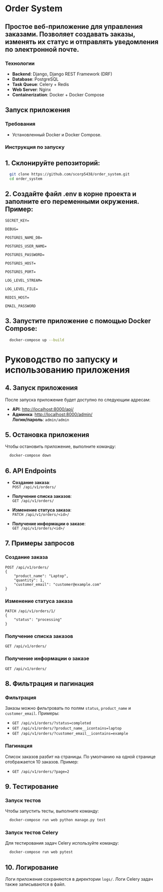 # Order System

## Простое веб-приложение для управления заказами. Позволяет создавать заказы, изменять их статус и отправлять уведомления по электронной почте.

### Технологии

- **Backend**: Django, Django REST Framework (DRF)
- **Database**: PostgreSQL
- **Task Queue**: Celery + Redis
- **Web Server**: Nginx
- **Containerization**: Docker + Docker Compose

## Запуск приложения

### Требования

- Установленный Docker и Docker Compose.

### Инструкция по запуску

## 1. Склонируйте репозиторий:

```bash
  git clone https://github.com/scorp5438/order_system.git
  cd order_system
``` 

## 2. Создайте файл .env в корне проекта и заполните его переменными окружения. Пример:

    SECRET_KEY=
 
    DEBUG=

    POSTGRES_NAME_DB=
    
    POSTGRES_USER_NAME=
    
    POSTGRES_PASSWORD=
    
    POSTGRES_HOST=
    
    POSTGRES_PORT=
    
    LOG_LEVEL_STREAM=
    
    LOG_LEVEL_FILE=
    
    REDIS_HOST=
    
    EMAIL_PASSWORD

## 3. Запустите приложение с помощью Docker Compose:

```bash
  docker-compose up --build
```

# Руководство по запуску и использованию приложения

## 4. Запуск приложения

После запуска приложение будет доступно по следующим адресам:

- **API**: [http://localhost:8000/api/](http://localhost:8000/api/)
- **Админка**: [http://localhost:8000/admin/](http://localhost:8000/admin/)  
  **Логин/пароль**: `admin/admin`

## 5. Остановка приложения

Чтобы остановить приложение, выполните команду:
```bash 
  docker-compose down
```

## 6. API Endpoints

- **Создание заказа**:  
  `POST /api/v1/orders/`

- **Получение списка заказов**:  
  `GET /api/v1/orders/`

- **Изменение статуса заказа**:  
  `PATCH /api/v1/orders/<id>/`

- **Получение информации о заказе**:  
  `GET /api/v1/orders/<id>/`

## 7. Примеры запросов

### Создание заказа

```
POST /api/v1/orders/
{
    "product_name": "Laptop",
    "quantity": 1,
    "customer_email": "customer@example.com"
}
```

### Изменение статуса заказа

```
PATCH /api/v1/orders/1/
{
    "status": "processing"
}
```

### Получение списка заказов

```
GET /api/v1/orders/
```

### Получение информации о заказе

```
GET /api/v1/orders/
```

## 8. Фильтрация и пагинация

### Фильтрация
Заказы можно фильтровать по полям `status`, `product_name` и `customer_email`. Примеры:

- `GET /api/v1/orders/?status=completed`
- `GET /api/v1/orders/?product_name__icontains=laptop`
- `GET /api/v1/orders/?customer_email__icontains=example`

### Пагинация
Список заказов разбит на страницы. По умолчанию на одной странице отображается 10 заказов. Пример:

- `GET /api/v1/orders/?page=2`

## 9. Тестирование

### Запуск тестов
Чтобы запустить тесты, выполните команду:

```bash
  docker-compose run web python manage.py test
```
### Запуск тестов Celery
Для тестирования задач Celery используйте команду:

```bash
  docker-compose run web pytest
```

## 10. Логирование
Логи приложения сохраняются в директории `logs/`. Логи Celery задач также записываются в файл.